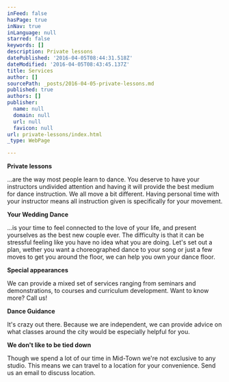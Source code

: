 ```yaml
---
inFeed: false
hasPage: true
inNav: true
inLanguage: null
starred: false
keywords: []
description: Private lessons
datePublished: '2016-04-05T08:44:31.518Z'
dateModified: '2016-04-05T08:43:45.137Z'
title: Services
author: []
sourcePath: _posts/2016-04-05-private-lessons.md
published: true
authors: []
publisher:
  name: null
  domain: null
  url: null
  favicon: null
url: private-lessons/index.html
_type: WebPage

---
```

**Private lessons**

...are the way most people learn to dance. You deserve to have your instructors undivided attention and having it will provide the best medium for dance instruction. We all move a bit different. Having personal time with your instructor means all instruction given is specifically for your movement.

**Your Wedding Dance**

...is your time to feel connected to the love of your life, and present yourselves as the best new couple ever. The difficulty is that it can be stressful feeling like you have no idea what you are doing. Let's set out a plan, wether you want a choreographed dance to your song or just a few moves to get you around the floor, we can help you own your dance floor.

**Special appearances**

We can provide a mixed set of services ranging from seminars and demonstrations, to courses and curriculum development. Want to know more? Call us!

**Dance Guidance**

It's crazy out there. Because we are independent, we can provide advice on what classes around the city would be especially helpful for you.

**We don't like to be tied down**

Though we spend a lot of our time in Mid-Town we're not exclusive to any studio. This means we can travel to a location for your convenience. Send us an email to discuss location.